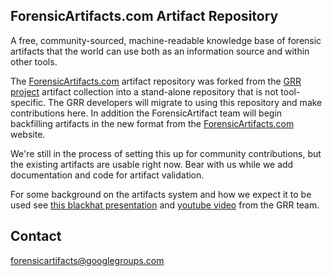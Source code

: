 ## ForensicArtifacts.com Artifact Repository

A free, community-sourced, machine-readable knowledge base of forensic artifacts
that the world can use both as an information source and within other tools.

The [ForensicArtifacts.com](http://forensicartifacts.com/) artifact repository
was forked from the [GRR project](https://github.com/google/grr) artifact
collection into a stand-alone repository that is not tool-specific. The GRR
developers will migrate to using this repository and make contributions here. In
addition the ForensicArtifact team will begin backfilling artifacts in the new 
format
from the [ForensicArtifacts.com](http://forensicartifacts.com/) website.

We're still in the process of setting this up for community contributions, but
the existing artifacts are usable right now. Bear with us while we add
documentation and code for artifact validation.

For some background on the artifacts system and how we expect it to be used see 
[this blackhat presentation](https://www.blackhat.com/us-14/archives.html#grr-find-all-the-badness-collect-all-the-things)
and [youtube video](http://www.youtube.com/watch?v=DudGrSv26NY) from the GRR
team.

## Contact

[forensicartifacts@googlegroups.com](https://groups.google.com/forum/#!forum/forensicartifacts)
